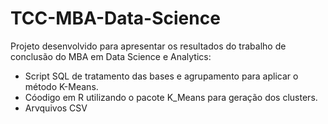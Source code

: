 # TCC-MBA-Data-Science

Projeto desenvolvido para apresentar os resultados do trabalho de conclusão do MBA em Data Science e Analytics:

- Script SQL de tratamento das bases e agrupamento para aplicar o método K-Means.
- Cóodigo em R utilizando o pacote K_Means para geração dos clusters.
- Arvquivos CSV
